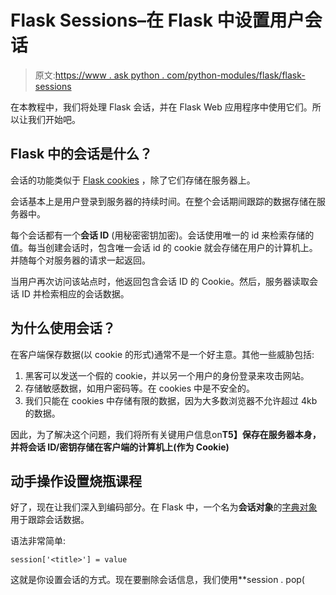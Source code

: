 # Flask Sessions–在 Flask 中设置用户会话

> 原文:[https://www . ask python . com/python-modules/flask/flask-sessions](https://www.askpython.com/python-modules/flask/flask-sessions)

在本教程中，我们将处理 Flask 会话，并在 Flask Web 应用程序中使用它们。所以让我们开始吧。

## **Flask 中的会话是什么？**

会话的功能类似于 [Flask cookies](https://www.askpython.com/python-modules/flask/flask-cookies) ，除了它们存储在服务器上。

会话基本上是用户登录到服务器的持续时间。在整个会话期间跟踪的数据存储在服务器中。

每个会话都有一个**会话 ID** (用秘密密钥加密)。会话使用唯一的 id 来检索存储的值。每当创建会话时，包含唯一会话 id 的 cookie 就会存储在用户的计算机上。并随每个对服务器的请求一起返回。

当用户再次访问该站点时，他返回包含会话 ID 的 Cookie。然后，服务器读取会话 ID 并检索相应的会话数据。

## 为什么使用会话？

在客户端保存数据(以 cookie 的形式)通常不是一个好主意。其他一些威胁包括:

1.  黑客可以发送一个假的 cookie，并以另一个用户的身份登录来攻击网站。
2.  存储敏感数据，如用户密码等。在 cookies 中是不安全的。
3.  我们只能在 cookies 中存储有限的数据，因为大多数浏览器不允许超过 4kb 的数据。

因此，为了解决这个问题，我们将所有关键用户信息on**T5】保存在服务器本身，并将会话 ID/密钥存储在客户端的计算机上(作为 Cookie)**

## **动手操作设置烧瓶课程**

好了，现在让我们深入到编码部分。在 Flask 中，一个名为**会话对象**的[字典对象](https://www.askpython.com/python/dictionary/python-dictionary-dict-tutorial)用于跟踪会话数据。

语法非常简单:

```
session['<title>'] = value

```

这就是你设置会话的方式。现在要删除会话信息，我们使用**session . pop(<title>)**函数

```
session.pop('<title>', None)  

```

让我们考虑一个例子:

```
@app.route('/setsession')
def setsession():
    session['Username'] = 'Admin'
    return f"The session has been Set"

@app.route('/getsession')
def getsession():
    if 'Username' in session:
        Username = session['Username']
        return f"Welcome {Username}"
    else:
        return "Welcome Anonymous"

@app.route('/popsession')
def popsession():
    session.pop('Username',None)
    return "Session Deleted"

```

这里，

*   **setsession()** 视图将会话用户名设置为
*   如果设置了用户名会话，那么 **getsession()** 视图将显示**欢迎管理员**，否则将简单地返回**欢迎匿名**
*   最后， **popsession()** 视图将从服务器中删除用户名会话。

因此，最终代码将是:

```
fom flask import Flask, session

app = Flask(__name__)
app.secret_key = "xyz"

@app.route('/setsession')
def setsession():
    session['Username'] = 'Admin'
    return f"The session has been Set"

@app.route('/getsession')
def getsession():
    if 'Username' in session:
        Username = session['Username']
        return f"Welcome {Username}"
    else:
        return "Welcome Anonymous"

@app.route('/popsession')
def popsession():
    session.pop('Username',None)
    return "Session Deleted"

app.run(host='localhost', port=5000)

```

必须提到 **secret_key** ，因为会话使用秘密密钥进行加密。

## 代码的**实现**

就是这样！现在让我们运行服务器并转到" **/setsession** "

![Set Session](../Images/467c6eeb03b22e1b60a1bf6f3ffc5343.png)

Set Session

现在，当我们转到“**/get session**”URL 时，我们必须看到 Welcome Admin。所以让我们试试

![Get Session](../Images/16902d427d1edb6425bb2d4b29839dc9.png)

Get Session

很好，现在我们将弹出/销毁会话，然后重新访问 **getsession** URL

![Pop Session](../Images/dfc05b3f111118d4874c29acc96f15ae.png)

Pop Session

现在转到" **/getsession** "

![Get Session Anonymous](../Images/a7e990416778f9b07b3b640af4a011e4.png)

Get Session Anonymous

完美！

## **就这样！**

这都是关于烧瓶会议。我们希望你已经学会了设置你的第一次烧瓶会议所需要知道的一切。如果你有任何问题，请在评论中告诉我们。编码快乐！